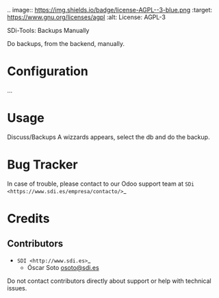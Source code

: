 

.. image:: https://img.shields.io/badge/license-AGPL--3-blue.png
   :target: https://www.gnu.org/licenses/agpl
   :alt: License: AGPL-3

SDi-Tools: Backups Manually

Do backups, from the backend, manually.

Configuration
=============
...

Usage
=====
Discuss/Backups
A wizzards appears, select the db and do the backup.

Bug Tracker
===========

In case of trouble, please contact to our Odoo support team at `SDi <https://www.sdi.es/empresa/contacto/>`_

Credits
=======

Contributors
------------

* `SDI <http://www.sdi.es>`_
  * Óscar Soto <osoto@sdi.es>

Do not contact contributors directly about support or help with technical issues.
